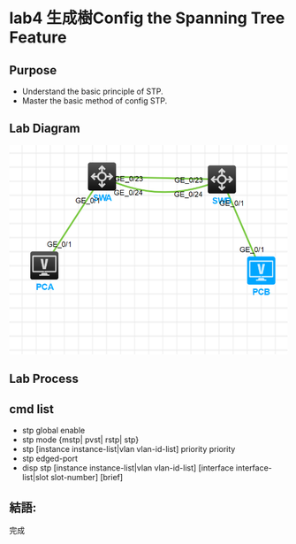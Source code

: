# lab4 生成樹Config the Spanning Tree Feature

## Purpose

- Understand the basic principle of STP.
- Master the basic method of config STP.

## Lab Diagram

![](https://github.com/eddylin2015/H3C-CM446-10-2025-C/blob/main/img/hcl_aefc21344210.png?raw=true)

## Lab Process



## cmd list

- stp global enable
- stp mode {mstp| pvst| rstp| stp}
- stp [instance instance-list|vlan vlan-id-list] priority priority
- stp edged-port
- disp stp [instance instance-list|vlan vlan-id-list] [interface interface-list|slot slot-number] [brief]


## 結語:

完成
